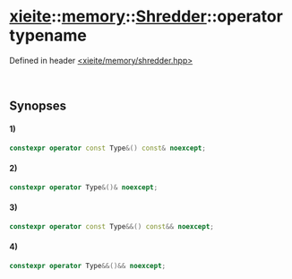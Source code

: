 # [xieite](../../../../../../xieite.md)\:\:[memory](../../../../../../memory.md)\:\:[Shredder<Type>](../../../../shredder.md)\:\:operator typename
Defined in header [<xieite/memory/shredder.hpp>](../../../../../../../include/xieite/memory/shredder.hpp)

&nbsp;

## Synopses
#### 1)
```cpp
constexpr operator const Type&() const& noexcept;
```
#### 2)
```cpp
constexpr operator Type&()& noexcept;
```
#### 3)
```cpp
constexpr operator const Type&&() const&& noexcept;
```
#### 4)
```cpp
constexpr operator Type&&()&& noexcept;
```

